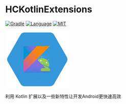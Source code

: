 # HCKotlinExtensions
[![Gradle](https://img.shields.io/badge/gradle-4.1-green.svg)](https://gradle.org/)
[![Language](https://img.shields.io/badge/kotlin--gradle--plugin-1.2.21-yellow.svg)](https://kotlinlang.org/)
[![MIT](https://img.shields.io/badge/license-MIT-blue.svg)](https://opensource.org/licenses/MIT)

<img src="xamarinkotlin.png" width="200">

利用 Kotlin 扩展以及一些新特性让开发Android更快速高效

